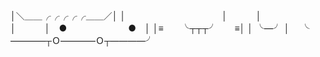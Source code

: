 │＼＿＿╭╭╭╭╭＿＿／│ 
│　　　　　　　　　　　│　　　 
│　　　　　　　　　　　│　　　 
│　●　　　　　　　●　│ 
│≡　　╰┬┬┬╯　　≡│ 
│       ╰—╯       │　 
╰————┬Ｏ————Ｏ┬————╯ 
 

